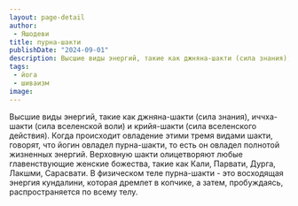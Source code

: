 ```yaml
---
layout: page-detail
author:
 - Яшодеви
title: пурна-шакти
publishDate: "2024-09-01"
description: Высшие виды энергий, такие как джняна-шакти (сила знания), иччха-шакти (сила вселенской воли) и крийя-шакти (сила вселенского действия). Когда происходит овладение этими тремя видами шакти, говорят, что йогин овладел пурна-шакти, то есть он овладел полнотой жизненных энергий. Верховную шакти олицетворяют любые главенствующие женские божества, такие как Кали, Парвати, Дурга, Лакшми, Сарасвати. В физическом теле пурна-шакти - это восходящая энергия кундалини, которая дремлет в копчике, а затем, пробуждаясь, распространяется по всему телу.
tags:
 - йога
 - шиваизм
image: 
---
```


Высшие виды энергий, такие как джняна-шакти (сила знания), иччха-шакти (сила вселенской воли) и крийя-шакти (сила вселенского действия). Когда происходит овладение этими тремя видами шакти, говорят, что йогин овладел пурна-шакти, то есть он овладел полнотой жизненных энергий. Верховную шакти олицетворяют любые главенствующие женские божества, такие как Кали, Парвати, Дурга, Лакшми, Сарасвати. В физическом теле пурна-шакти - это восходящая энергия кундалини, которая дремлет в копчике, а затем, пробуждаясь, распространяется по всему телу.


